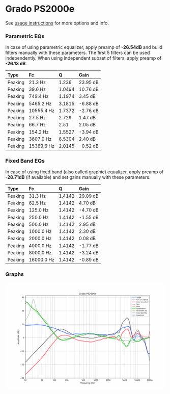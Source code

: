 # Grado PS2000e
See [usage instructions](https://github.com/jaakkopasanen/AutoEq#usage) for more options and info.

### Parametric EQs
In case of using parametric equalizer, apply preamp of **-26.54dB** and build filters manually
with these parameters. The first 5 filters can be used independently.
When using independent subset of filters, apply preamp of **-26.13 dB**.

| Type    | Fc         |      Q | Gain     |
|:--------|:-----------|:-------|:---------|
| Peaking | 21.3 Hz    | 1.236  | 23.95 dB |
| Peaking | 39.6 Hz    | 1.0494 | 10.76 dB |
| Peaking | 749.4 Hz   | 1.1974 | 3.45 dB  |
| Peaking | 5465.2 Hz  | 3.1815 | -6.88 dB |
| Peaking | 10555.4 Hz | 1.7372 | -2.76 dB |
| Peaking | 27.5 Hz    | 2.729  | 1.47 dB  |
| Peaking | 66.7 Hz    | 2.51   | 2.05 dB  |
| Peaking | 154.2 Hz   | 1.5527 | -3.94 dB |
| Peaking | 3607.0 Hz  | 6.5304 | 2.40 dB  |
| Peaking | 15369.6 Hz | 2.0145 | -0.52 dB |

### Fixed Band EQs
In case of using fixed band (also called graphic) equalizer, apply preamp of **-28.71dB**
(if available) and set gains manually with these parameters.

| Type    | Fc         |      Q | Gain     |
|:--------|:-----------|:-------|:---------|
| Peaking | 31.3 Hz    | 1.4142 | 29.09 dB |
| Peaking | 62.5 Hz    | 1.4142 | 4.70 dB  |
| Peaking | 125.0 Hz   | 1.4142 | -4.70 dB |
| Peaking | 250.0 Hz   | 1.4142 | -1.55 dB |
| Peaking | 500.0 Hz   | 1.4142 | 2.95 dB  |
| Peaking | 1000.0 Hz  | 1.4142 | 2.30 dB  |
| Peaking | 2000.0 Hz  | 1.4142 | 0.08 dB  |
| Peaking | 4000.0 Hz  | 1.4142 | -1.77 dB |
| Peaking | 8000.0 Hz  | 1.4142 | -3.24 dB |
| Peaking | 16000.0 Hz | 1.4142 | -0.89 dB |

### Graphs
![](./Grado%20PS2000e.png)